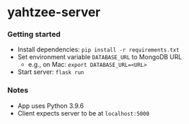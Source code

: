 # yahtzee-server

### Getting started
- Install dependencies: `pip install -r requirements.txt`
- Set environment variable `DATABASE_URL` to MongoDB URL
    - e.g., on Mac: `export DATABASE_URL=<URL>` 
- Start server: `flask run`

### Notes
- App uses Python 3.9.6
- Client expects server to be at `localhost:5000`

